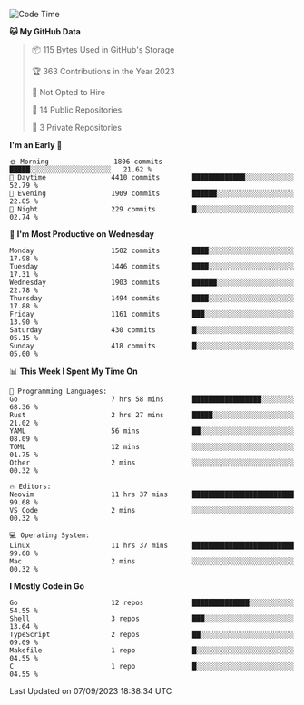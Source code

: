 <!--START_SECTION:waka-->
![Code Time](http://img.shields.io/badge/Code%20Time-145%20hrs%203%20mins-blue)

**🐱 My GitHub Data** 

> 📦 115 Bytes Used in GitHub's Storage 
 > 
> 🏆 363 Contributions in the Year 2023
 > 
> 🚫 Not Opted to Hire
 > 
> 📜 14 Public Repositories 
 > 
> 🔑 3 Private Repositories 
 > 
**I'm an Early 🐤** 

```text
🌞 Morning                1806 commits        █████░░░░░░░░░░░░░░░░░░░░   21.62 % 
🌆 Daytime                4410 commits        █████████████░░░░░░░░░░░░   52.79 % 
🌃 Evening                1909 commits        ██████░░░░░░░░░░░░░░░░░░░   22.85 % 
🌙 Night                  229 commits         █░░░░░░░░░░░░░░░░░░░░░░░░   02.74 % 
```
📅 **I'm Most Productive on Wednesday** 

```text
Monday                   1502 commits        ████░░░░░░░░░░░░░░░░░░░░░   17.98 % 
Tuesday                  1446 commits        ████░░░░░░░░░░░░░░░░░░░░░   17.31 % 
Wednesday                1903 commits        ██████░░░░░░░░░░░░░░░░░░░   22.78 % 
Thursday                 1494 commits        ████░░░░░░░░░░░░░░░░░░░░░   17.88 % 
Friday                   1161 commits        ███░░░░░░░░░░░░░░░░░░░░░░   13.90 % 
Saturday                 430 commits         █░░░░░░░░░░░░░░░░░░░░░░░░   05.15 % 
Sunday                   418 commits         █░░░░░░░░░░░░░░░░░░░░░░░░   05.00 % 
```


📊 **This Week I Spent My Time On** 

```text
💬 Programming Languages: 
Go                       7 hrs 58 mins       █████████████████░░░░░░░░   68.36 % 
Rust                     2 hrs 27 mins       █████░░░░░░░░░░░░░░░░░░░░   21.02 % 
YAML                     56 mins             ██░░░░░░░░░░░░░░░░░░░░░░░   08.09 % 
TOML                     12 mins             ░░░░░░░░░░░░░░░░░░░░░░░░░   01.75 % 
Other                    2 mins              ░░░░░░░░░░░░░░░░░░░░░░░░░   00.32 % 

🔥 Editors: 
Neovim                   11 hrs 37 mins      █████████████████████████   99.68 % 
VS Code                  2 mins              ░░░░░░░░░░░░░░░░░░░░░░░░░   00.32 % 

💻 Operating System: 
Linux                    11 hrs 37 mins      █████████████████████████   99.68 % 
Mac                      2 mins              ░░░░░░░░░░░░░░░░░░░░░░░░░   00.32 % 
```

**I Mostly Code in Go** 

```text
Go                       12 repos            ██████████████░░░░░░░░░░░   54.55 % 
Shell                    3 repos             ███░░░░░░░░░░░░░░░░░░░░░░   13.64 % 
TypeScript               2 repos             ██░░░░░░░░░░░░░░░░░░░░░░░   09.09 % 
Makefile                 1 repo              █░░░░░░░░░░░░░░░░░░░░░░░░   04.55 % 
C                        1 repo              █░░░░░░░░░░░░░░░░░░░░░░░░   04.55 % 
```




 Last Updated on 07/09/2023 18:38:34 UTC
<!--END_SECTION:waka-->
